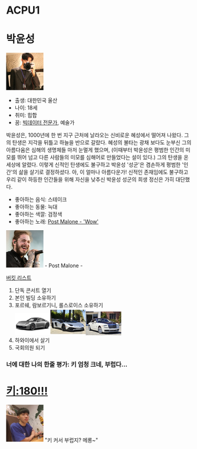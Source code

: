 # ACPU1
<html>
<meta charset='utf-8'>
<title>프로필 소개</title>
<head><h1><strong>박윤성</strong></h1></head>
<p>
  <body>
    <img src='박윤성 카메라.jpg' width='20%'>
    <ul>
      <li>출생: 대한민국 울산</li>
      <li>나이: 18세</li>
      <li>취미: 힙합</li>
      <li>꿈: <a href='https://ko.wikipedia.org/wiki/%EB%B9%85%EB%8D%B0%EC%9D%B4%ED%84%B0_%EB%B6%84%EC%84%9D%EA%B0%80' target='_blank' title='빅데이터 전문가란?'>빅데이터 전문가</a>, 예술가</li>
    </ul>
  </body>
</p>
<p>박윤성은, 1000년에 한 번 지구 근처에 날라오는 신비로운 혜성에서 떨어져 나왔다. 그의 탄생은 지각을 뒤틀고 하늘을 반으로 갈랐다. 혜성의 불타는 광채 보다도 눈부신 그의 아름다움은 심해의 생명체들 마저 눈멀게
  했으며, (이때부터 박윤성은 평범한 인간의 미모를 뛰어 넘고 다른 사람들의 미모를 심해어로 만들었다는 설이 있다.) 그의 탄생을 온 세상에 알렸다. 이렇게 신적인 탄생에도 불구하고 박윤성 '성군'은 겸손하게 평범한 '인간'의
  삶을 살기로 결정하셨다. 아, 이 얼마나 아름다운가! 신적인 존재임에도 불구하고 우리 같이 하등한 인간들을 위해 자신을 낮추신 박윤성 성군의 희생 정신은 가히 대단했다.
<p>
  <ul>
    <li>좋아하는 음식: 스테이크</li>
    <li>좋아하는 동물: 늑대</li>
    <li>좋아하는 색깔: 검정색</li>
    <li>좋아하는 노래: <a href='https://www.youtube.com/watch?v=393C3pr2ioY' target='_blank' title='Post Malone - Wow'>Post Malone - 'Wow'</a></li>
  </ul>
  <img src='Post Malone.jpg' width='20%'>
  - Post Malone -
</p>
<p><head><a href='https://namu.wiki/w/%EB%B2%84%ED%82%B7%20%EB%A6%AC%EC%8A%A4%ED%8A%B8' target='_blank' title='버킥 리스트란?'>버킷 리스트</a></head>
  <body>
    <ol>
      <li>단독 콘서트 열기</li>
      <li>본인 빌딩 소유하기</li>
      <li>포르쉐, 람보르기니, 롤스로이스 소유하기</li>
      <img src='Porsche.jpg' width='20%'><img src='Lamborghini.jpg' width='20%'><img src='Rolls Royce.jpg' width='20%'>
      <li>하와이에서 살기</li>
      <li>국회의원 되기</li>
    </ol>
  </body>
</p>
<p><h3>너에 대한 나의 한줄 평가: 키 엄청 크네, 부럽다...</h3></p>
<p><h1><strong><u>키:<a href='https://en.wikipedia.org/wiki/180_(number)' target='_blank' title='이게 뭔지 궁금해?'>180</a>!!!</u></strong></h1>
<img src='박윤성 메롱.jpg' width='20%'>
"키 커서 부럽지? 메롱~"
</p>
</html>
